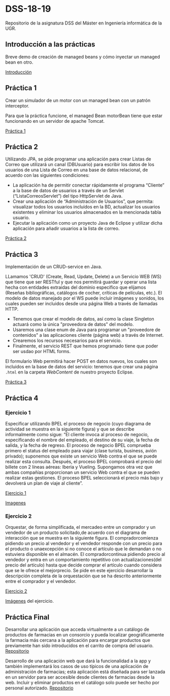 # DSS-18-19
Repositorio de la asignatura DSS del Máster en Ingeniería informática de la UGR.

## Introducción a las prácticas
Breve demo de creación de managed beans y cómo inyectar un managed bean en otro.

[Introducción](https://github.com/adritake/DSS-18-19/tree/master/holamundo)

## Práctica 1
Crear un simulador de un motor con un managed bean con un patrón interceptor.

Para que la práctica funcione, el managed Bean motorBean tiene que estar funcionando en un servidor de apache Tomcat.

[Práctica 1](https://github.com/adritake/DSS-18-19/tree/master/practica1DSS)

## Práctica 2
Utilizando JPA, se pide programar una aplicación para crear Listas de Correo que utilizará un canal (DBUsuario) para escribir los datos de los usuarios de una Lista de Correo en una base de datos relacional, de acuerdo con las siguientes condiciones:
- La aplicación ha de permitir conectar rápidamente el programa “Cliente” a la base de datos de usuarios a través de un Servlet (“ListaCorreosServlet”) del tipo HttpServlet de Java.
- Crear una aplicación de “Administración de Usuarios”, que permita: visualizar todos los usuarios incluídos en la BD, actualizar los usuarios existentes y eliminar los usuarios almacenados en la mencionada tabla usuario.
- Ejecutar la aplicación como un proyecto Java de Eclipse y utilizar dicha aplicación para añadir usuarios a la lista de correo.

[Práctica 2](https://github.com/adritake/DSS-18-19/tree/master/practica2DSS)

## Práctica 3

Implementación de un CRUD-service en Java.

LLamamos 'CRUD' (Create, Read, Update, Delete) a un Servicio WEB (WS) que tiene que ser RESTful y que nos permitirá guardar y operar una lista hecha con entidades extraidas del dominio específico que elijamos (Reseñas bibliográficas, catálogos de cocher, críticas de películas, etc.). El modelo de datos manejado por el WS puede incluir imágenes y sonidos, los cuales pueden ser incluidos desde una página Web a través de llamadas HTTP.

- Tenemos que crear el modelo de datos, así como la clase Singleton actuará como la única "proveedora de datos" del modelo.
- Usaremos una clase enum de Java para programar un "proveedore de contenidos" a las aplicaciones cliente (página web) a través de Internet.
- Crearemos los recursos necesarios para el servicio.
- Finalmente, el servicio REST que hemos programado tiene que poder ser usdao por HTML forms.

El formulario Web permitirá hacer POST en datos nuevos, los cuales son incluidos en la base de datos del servicio: tenemos que crear una página `.html` en la carpeta *WebContent* de nuestro proyecto Eclipse.

[Práctica 3](https://github.com/adritake/DSS-18-19/tree/master/practica3DSS)

## Práctica 4
### Ejercicio 1
Especificar utilizando BPEL el proceso de negocio (cuyo diagrama de actividad se muestra en la siguiente figura) y que se describe informalmente como sigue: “El cliente invoca al proceso de negocio, especificando el nombre del empleado, el destino de su viaje, la fecha de salida, y la fecha de regreso. El proceso de negocio BPEL comprueba primero el status del empleado para viajar (clase turista, business, avión privado); suponemos que existe un servicio Web contra el que se puede realizar esta consulta. Después, el proceso BPEL comprobará el precio del billete con 2 líneas aéreas: Iberia y Vueling. Supongamos otra vez que ambas compañías proporcionan un servicio Web contra el que se pueden realizar estas gestiones. El proceso BPEL seleccionará el precio más bajo y devolverá un plan de viaje al cliente”.

[Ejercicio 1](https://github.com/adritake/DSS-18-19/tree/master/practica4DSS_1)

[Imagenes](https://github.com/adritake/DSS-18-19/tree/master/practica4DSS_1/img)

### Ejercicio 2
Orquestar, de forma simplificada, el mercadeo entre un comprador y un vendedor de un producto solicitado,de acuerdo con el diagrama de interacción que se muestra en la siguiente figura. El compradorcomienza pidiendo un precio al vendedor y el vendedor responde con un precio para el producto o unaexcepción si no conoce el artículo que le demandan o no estuviera disponible en el almacén. El compradorcontinua pidiendo precio al vendedor y entra en un comportamiento repetitivo con actualizaciones(del precio del artículo) hasta que decide comprar el artículo cuando considera que se le ofrece el mejorprecio. Se pide en este ejercicio desarrollar la descripción completa de la orquestación que se ha descrito anteriormente entre el comprador y el vendedor.

[Ejercicio 2](https://github.com/adritake/DSS-18-19/tree/master/practica4DSS_2)

[Imágenes](https://github.com/adritake/DSS-18-19/tree/master/practica4DSS_2/img) del ejercicio.

## Práctica Final
Desarrollar una aplicación que acceda virtualmente a un catálogo de productos de farmacias en un consorcio y pueda localizar geográficamente la farmacia más cercana a la aplicación para encargar productos que previamente han sido introducidos en el carrito de compra del usuario.
[Repositorio](https://github.com/samahetfield/DSSAndroid)

 Desarrollo de una aplicación web que dará la funcionalidad a la app y también implementará los casos de uso típicos de una aplicación de administración de farmacias; esta aplicación está diseñada para ser lanzada en un servidor para ser accesible desde clientes de farmacias desde la web. Incluir y eliminar productos en el catálogo solo puede ser hecho por personal autorizado.
 [Repositorio](https://github.com/adritake/DSSJava)
